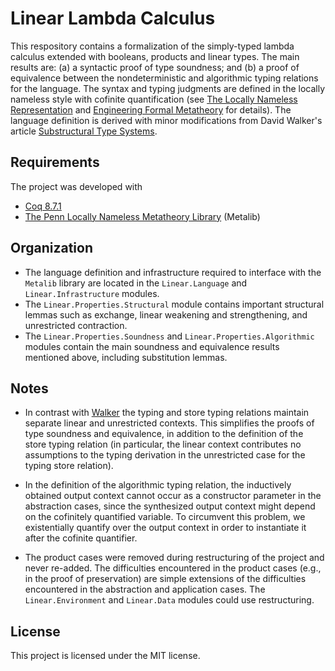 # Linear Lambda Calculus

This respository contains a formalization of the simply-typed lambda calculus extended with booleans, products and linear types. The main results are: (a) a syntactic proof of type soundness; and (b) a proof of equivalence between the nondeterministic and algorithmic typing relations for the language. The syntax and typing judgments are defined in the locally nameless style with cofinite quantification (see [The Locally Nameless Representation][1] and [Engineering Formal Metatheory][2] for details). The language definition is derived with minor modifications from David Walker's article [Substructural Type Systems][5].

## Requirements

The project was developed with

* [Coq 8.7.1][3]
* [The Penn Locally Nameless Metatheory Library][4] (Metalib)

## Organization

* The language definition and infrastructure required to interface with the `Metalib` library are located in the `Linear.Language` and `Linear.Infrastructure` modules.
* The `Linear.Properties.Structural` module contains important structural lemmas such as exchange, linear weakening and strengthening, and unrestricted contraction.
* The `Linear.Properties.Soundness` and `Linear.Properties.Algorithmic` modules contain the main soundness and equivalence results mentioned above, including substitution lemmas.

## Notes

* In contrast with [Walker][5] the typing and store typing relations maintain separate linear and unrestricted contexts. This simplifies the proofs of type soundness and equivalence, in addition to the definition of the store typing relation (in particular, the linear context contributes no assumptions to the typing derivation in the unrestricted case for the typing store relation).

* In the definition of the algorithmic typing relation, the inductively obtained output context cannot occur as a constructor parameter in the abstraction cases, since the synthesized output context might depend on the cofinitely quantified variable. To circumvent this problem, we existentially quantify over the output context in order to instantiate it after the cofinite quantifier.

* The product cases were removed during  restructuring of the project and never re-added. The difficulties encountered in the product cases (e.g., in the proof of preservation) are simple extensions of the difficulties encountered in the abstraction and application cases. The `Linear.Environment` and `Linear.Data` modules could use restructuring.

## License

This project is licensed under the MIT license.

[1]: http://www.chargueraud.org/softs/ln/
[2]: https://www.cis.upenn.edu/~bcpierce/attapl/
[3]: https://coq.inria.fr
[4]: https://github.com/plclub/metalib
[5]: http://mitp-content-server.mit.edu:18180/books/content/sectbyfn?collid=books_pres_0&id=1104&fn=9780262162289_sch_0001.pdf

